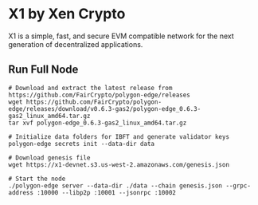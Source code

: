 # X1 by Xen Crypto

X1 is a simple, fast, and secure EVM compatible network for the next generation of decentralized applications.

## Run Full Node

```shell
# Download and extract the latest release from https://github.com/FairCrypto/polygon-edge/releases
wget https://github.com/FairCrypto/polygon-edge/releases/download/v0.6.3-gas2/polygon-edge_0.6.3-gas2_linux_amd64.tar.gz
tar xvf polygon-edge_0.6.3-gas2_linux_amd64.tar.gz

# Initialize data folders for IBFT and generate validator keys
polygon-edge secrets init --data-dir data

# Download genesis file
wget https://x1-devnet.s3.us-west-2.amazonaws.com/genesis.json

# Start the node
./polygon-edge server --data-dir ./data --chain genesis.json --grpc-address :10000 --libp2p :10001 --jsonrpc :10002
```
